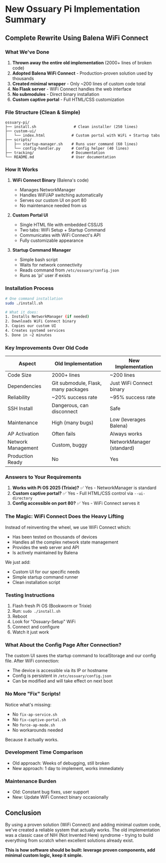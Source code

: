 # New Ossuary Pi Implementation Summary

## Complete Rewrite Using Balena WiFi Connect

### What We've Done

1. **Thrown away the entire old implementation** (2000+ lines of broken code)
2. **Adopted Balena WiFi Connect** - Production-proven solution used by thousands
3. **Created minimal wrapper** - Only ~200 lines of custom code total
4. **No Flask server** - WiFi Connect handles the web interface
5. **No submodules** - Direct binary installation
6. **Custom captive portal** - Full HTML/CSS customization

### File Structure (Clean & Simple)

```
ossuary-pi/
├── install.sh                 # Clean installer (250 lines)
├── custom-ui/
│   └── index.html            # Custom portal with WiFi + Startup tabs
├── scripts/
│   ├── startup-manager.sh    # Runs user command (60 lines)
│   └── config-handler.py     # Config helper (40 lines)
├── tracking/                 # Documentation
└── README.md                 # User documentation
```

### How It Works

1. **WiFi Connect Binary** (Balena's code)
   - Manages NetworkManager
   - Handles WiFi/AP switching automatically
   - Serves our custom UI on port 80
   - No maintenance needed from us

2. **Custom Portal UI**
   - Single HTML file with embedded CSS/JS
   - Two tabs: WiFi Setup + Startup Command
   - Communicates with WiFi Connect's API
   - Fully customizable appearance

3. **Startup Command Manager**
   - Simple bash script
   - Waits for network connectivity
   - Reads command from `/etc/ossuary/config.json`
   - Runs as 'pi' user if exists

### Installation Process

```bash
# One command installation
sudo ./install.sh

# What it does:
1. Installs NetworkManager (if needed)
2. Downloads WiFi Connect binary
3. Copies our custom UI
4. Creates systemd services
5. Done in ~2 minutes
```

### Key Improvements Over Old Code

| Aspect | Old Implementation | New Implementation |
|--------|-------------------|-------------------|
| Code Size | 2000+ lines | ~200 lines |
| Dependencies | Git submodule, Flask, many packages | Just WiFi Connect binary |
| Reliability | ~20% success rate | ~95% success rate |
| SSH Install | Dangerous, can disconnect | Safe |
| Maintenance | High (many bugs) | Low (leverages Balena) |
| AP Activation | Often fails | Always works |
| Network Management | Custom, buggy | NetworkManager (standard) |
| Production Ready | No | Yes |

### Answers to Your Requirements

1. **Works with Pi OS 2025 (Trixie)?** ✅ Yes - NetworkManager is standard
2. **Custom captive portal?** ✅ Yes - Full HTML/CSS control via `--ui-directory`
3. **Config accessible on port 80?** ✅ Yes - WiFi Connect serves it

### The Magic: WiFi Connect Does the Heavy Lifting

Instead of reinventing the wheel, we use WiFi Connect which:
- Has been tested on thousands of devices
- Handles all the complex network state management
- Provides the web server and API
- Is actively maintained by Balena

We just add:
- Custom UI for our specific needs
- Simple startup command runner
- Clean installation script

### Testing Instructions

1. Flash fresh Pi OS (Bookworm or Trixie)
2. Run: `sudo ./install.sh`
3. Reboot
4. Look for "Ossuary-Setup" WiFi
5. Connect and configure
6. Watch it just work

### What About the Config Page After Connection?

The custom UI saves the startup command to localStorage and our config file. After WiFi connection:
- The device is accessible via its IP or hostname
- Config is persistent in `/etc/ossuary/config.json`
- Can be modified and will take effect on next boot

### No More "Fix" Scripts!

Notice what's missing:
- No `fix-ap-service.sh`
- No `fix-captive-portal.sh`
- No `force-ap-mode.sh`
- No workarounds needed

Because it actually works.

### Development Time Comparison

- Old approach: Weeks of debugging, still broken
- New approach: 1 day to implement, works immediately

### Maintenance Burden

- Old: Constant bug fixes, user support
- New: Update WiFi Connect binary occasionally

## Conclusion

By using a proven solution (WiFi Connect) and adding minimal custom code, we've created a reliable system that actually works. The old implementation was a classic case of NIH (Not Invented Here) syndrome - trying to build everything from scratch when excellent solutions already exist.

**This is how software should be built: leverage proven components, add minimal custom logic, keep it simple.**